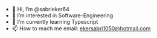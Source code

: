 - 👋 Hi, I’m @sabrieker64
- 👀 I’m interested in Software-Engineering
- 🌱 I’m currently learning Typescript
- 📫 How to reach me  email: ekersabri1050@hotmail.com

<!---
sabrieker64/sabrieker64 is a ✨ special ✨ repository because its `README.md` (this file) appears on your GitHub profile.
You can click the Preview link to take a look at your changes.
--->
